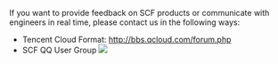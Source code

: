 If you want to provide feedback on SCF products or communicate with engineers in real time, please contact us in the following ways:

- Tencent Cloud Format: http://bbs.qcloud.com/forum.php
- SCF QQ User Group
![](https://mc.qcloudimg.com/static/img/76af3658e287914466c90b6281928a30/image.png)
